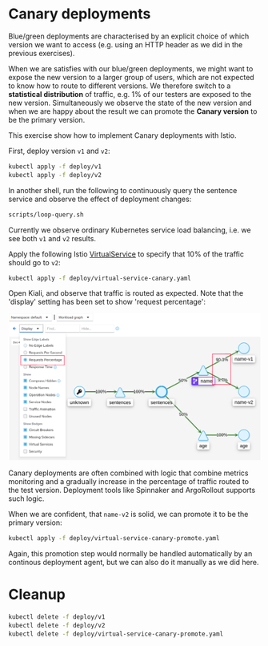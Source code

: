 # Canary deployments

Blue/green deployments are characterised by an explicit choice of which version
we want to access (e.g. using an HTTP header as we did in the previous
exercises).

When we are satisfies with our blue/green deployments, we might want to expose
the new version to a larger group of users, which are not expected to know how
to route to different versions. We therefore switch to a **statistical
distribution** of traffic, e.g. 1% of our testers are exposed to the new
version.  Simultaneously we observe the state of the new version and when we are
happy about the result we can promote the **Canary version** to be the primary
version.

This exercise show how to implement Canary deployments with Istio.

First, deploy version `v1` and `v2`:

```sh
kubectl apply -f deploy/v1
kubectl apply -f deploy/v2
```

In another shell, run the following to continuously query the sentence service
and observe the effect of deployment changes:

```sh
scripts/loop-query.sh
```

Currently we observe ordinary Kubernetes service load balancing, i.e. we see
both `v1` and `v2` results.

Apply the following Istio
[VirtualService](https://istio.io/latest/docs/reference/config/networking/virtual-service/)
to specify that 10% of the traffic should go to `v2`:

```sh
kubectl apply -f deploy/virtual-service-canary.yaml
```

Open Kiali, and observe that traffic is routed as expected. Note that the
'display' setting has been set to show 'request percentage':

![Canary Traffic in Kiali](images/kiali-canary-anno.png)

Canary deployments are often combined with logic that combine metrics monitoring
and a gradually increase in the percentage of traffic routed to the test
version. Deployment tools like Spinnaker and ArgoRollout supports such logic.

When we are confident, that `name-v2` is solid, we can promote it to be the
primary version:

```sh
kubectl apply -f deploy/virtual-service-canary-promote.yaml
```

Again, this promotion step would normally be handled automatically by an
continous deployment agent, but we can also do it manually as we did here.

# Cleanup

```sh
kubectl delete -f deploy/v1
kubectl delete -f deploy/v2
kubectl delete -f deploy/virtual-service-canary-promote.yaml
```
